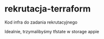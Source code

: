 # rekrutacja-terraform
Kod infra do zadania rekrutacyjnego

Idealnie, trzymalibyśmy tfstate w storage appie